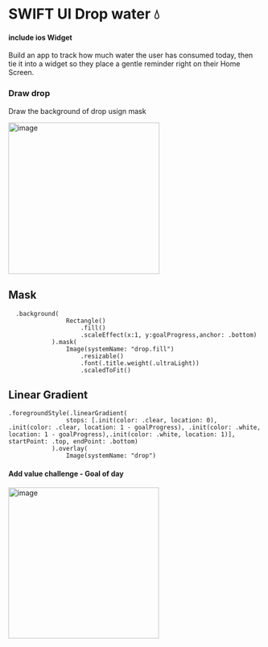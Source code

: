 # SWIFT UI Drop water 💧 

#### include ios Widget
Build an app to track how much water the user has consumed today, then tie it into a widget so they place a gentle reminder right on their Home Screen.


### Draw drop 

Draw the background of drop usign mask

<img width="300" alt="image" src="https://user-images.githubusercontent.com/27299953/162026301-189201d9-a95f-40b6-9f3d-69482df80ebf.png">


## Mask 

      .background(
                    Rectangle()
                        .fill()
                        .scaleEffect(x:1, y:goalProgress,anchor: .bottom)
                ).mask(
                    Image(systemName: "drop.fill")
                        .resizable()
                        .font(.title.weight(.ultraLight))
                        .scaledToFit()

## Linear Gradient 
    .foregroundStyle(.linearGradient(
                    stops: [.init(color: .clear, location: 0), .init(color: .clear, location: 1 - goalProgress), .init(color: .white, location: 1 - goalProgress),.init(color: .white, location: 1)], startPoint: .top, endPoint: .bottom)
                ).overlay(
                    Image(systemName: "drop")
                    
#### Add value challenge - Goal of day                    

<img width="299" alt="image" src="https://user-images.githubusercontent.com/27299953/162036836-2b5ca04f-7a2a-44f8-b4ea-5f68e5e8daf1.png">


